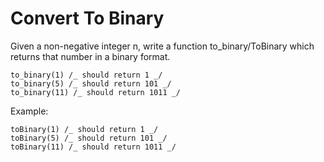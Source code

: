 # Convert To Binary

Given a non-negative integer n, write a function to_binary/ToBinary which returns that number in a binary format.

```
to_binary(1) /_ should return 1 _/
to_binary(5) /_ should return 101 _/
to_binary(11) /_ should return 1011 _/
```

Example:

```
toBinary(1) /_ should return 1 _/
toBinary(5) /_ should return 101 _/
toBinary(11) /_ should return 1011 _/
```
